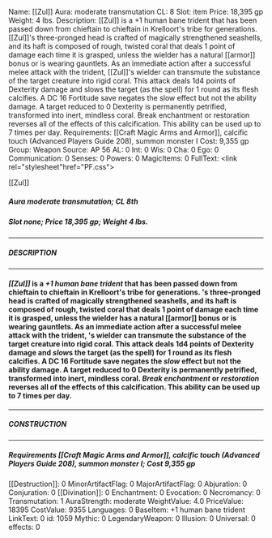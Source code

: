 Name: [[Zul]]
Aura: moderate transmutation
CL: 8
Slot: item
Price: 18,395 gp
Weight: 4 lbs.
Description: [[Zul]] is a +1 human bane trident that has been passed down from chieftain to chieftain in Krelloort's tribe for generations. [[Zul]]'s three-pronged head is crafted of magically strengthened seashells, and its haft is composed of rough, twisted coral that deals 1 point of damage each time it is grasped, unless the wielder has a natural [[armor]] bonus or is wearing gauntlets. As an immediate action after a successful melee attack with the trident, [[Zul]]'s wielder can transmute the substance of the target creature into rigid coral. This attack deals 1d4 points of Dexterity damage and slows the target (as the spell) for 1 round as its flesh calcifies. A DC 16 Fortitude save negates the slow effect but not the ability damage. A target reduced to 0 Dexterity is permanently petrified, transformed into inert, mindless coral. Break enchantment or restoration reverses all of the effects of this calcification. This ability can be used up to 7 times per day.
Requirements: [[Craft Magic Arms and Armor]], calcific touch (Advanced Players Guide 208), summon monster I
Cost: 9,355 gp
Group: Weapon
Source: AP 56
AL: 0
Int: 0
Wis: 0
Cha: 0
Ego: 0
Communication: 0
Senses: 0
Powers: 0
MagicItems: 0
FullText: <link rel="stylesheet"href="PF.css"><div class="heading"><p class="alignleft">[[Zul]]</p><div style="clear: both;"></div></div><div><h5><b>Aura </b>moderate transmutation; <b>CL </b>8th</h5><h5><b>Slot </b>none; <b>Price </b>18,395 gp; <b>Weight </b>4 lbs.</h5></div><hr/><div><h5><b>DESCRIPTION</b></h5></div><hr/><div><h4><p><i>[[Zul]]</i> is a <i>+1 human bane trident</i> that has been passed down from chieftain to chieftain in Krelloort's tribe for generations. 's three-pronged head is crafted of magically strengthened seashells, and its haft is composed of rough, twisted coral that deals 1 point of damage each time it is grasped, unless the wielder has a natural [[armor]] bonus or is wearing gauntlets. As an immediate action after a successful melee attack with the trident, 's wielder can transmute the substance of the target creature into rigid coral. This attack deals 1d4 points of Dexterity damage and <i>slow</i>s the target (as the spell) for 1 round as its flesh calcifies. A DC 16 Fortitude save negates the <i>slow</i> effect but not the ability damage. A target reduced to 0 Dexterity is permanently petrified, transformed into inert, mindless coral. <i>Break enchantment</i> or <i>restoration</i> reverses all of the effects of this calcification. This ability can be used up to 7 times per day.</p></h4></div><hr/><div><h5><b>CONSTRUCTION</b></h5></div><hr/><div><h5><b>Requirements </b>[[Craft Magic Arms and Armor]], <i>calcific touch (Advanced Players Guide 208)</i>, <i>summon monster I</i>; <b>Cost </b>9,355 gp</h5></div>
[[Destruction]]: 0
MinorArtifactFlag: 0
MajorArtifactFlag: 0
Abjuration: 0
Conjuration: 0
[[Divination]]: 0
Enchantment: 0
Evocation: 0
Necromancy: 0
Transmutation: 1
AuraStrength: moderate
WeightValue: 4.0
PriceValue: 18395
CostValue: 9355
Languages: 0
BaseItem: +1 human bane trident
LinkText: 0
id: 1059
Mythic: 0
LegendaryWeapon: 0
Illusion: 0
Universal: 0
effects: 0
